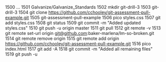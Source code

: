  1500  ...
 1501  Galvanize/Galvanize_Standards
 1502  mkdir git-drill-3
 1503  git-drill-3
 1504  git clone https://github.com/cchooley/git-assessment-pull-example.git
 1505  git-assessment-pull-example
 1506  pico styles.css
 1507  git add styles.css
 1508  git status
 1509  git commit -m "Added updated styles.css"
 1510  git push -u origin master
 1511  git pull
 1512  git remote -v
 1513  git remote set-url origin git@github.com:baker-marlena/Im-so-broken.git
 1514  git remote remove origin
 1515  git remote add origin https://github.com/cchooley/git-assessment-pull-example.git
 1516  pico index.html
 1517  git add -A
 1518  git commit -m "Added all remaining files"
 1519  git push -u
